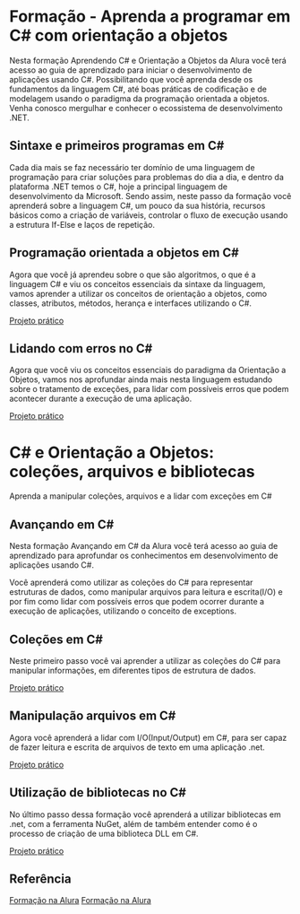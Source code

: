 # Formação - Aprenda a programar em C# com orientação a objetos


Nesta formação Aprendendo C# e Orientação a Objetos da Alura você terá acesso ao guia de aprendizado para iniciar o desenvolvimento de aplicações usando C#. Possibilitando que você aprenda desde os fundamentos da linguagem C#, até boas práticas de codificação e de modelagem usando o paradigma da programação orientada a objetos. Venha conosco mergulhar e conhecer o ecossistema de desenvolvimento .NET.


## Sintaxe e primeiros programas em C#
Cada dia mais se faz necessário ter domínio de uma linguagem de programação para criar soluções para problemas do dia a dia, e dentro da plataforma .NET temos o C#, hoje a principal linguagem de desenvolvimento da Microsoft. Sendo assim, neste passo da formação você aprenderá sobre a linguagem C#, um pouco da sua história, recursos básicos como a criação de variáveis, controlar o fluxo de execução usando a estrutura If-Else e laços de repetição.

## Programação orientada a objetos em C#
Agora que você já aprendeu sobre o que são algoritmos, o que é a linguagem C# e viu os conceitos essenciais da sintaxe da linguagem, vamos aprender a utilizar os conceitos de orientação a objetos, como classes, atributos, métodos, herança e interfaces utilizando o C#.

[Projeto prático](https://github.com/gaabstudies/curso_OrientacaoObjetosC02R/tree/master/bytebank_ADM)

## Lidando com erros no C#
Agora que você viu os conceitos essenciais do paradigma da Orientação a Objetos, vamos nos aprofundar ainda mais nesta linguagem estudando sobre o tratamento de exceções, para lidar com possíveis erros que podem acontecer durante a execução de uma aplicação.

[Projeto prático](https://github.com/gaabstudies/curso_OrientacaoObjetosC02R/tree/master/csharp_exception-Aula5)


# C# e Orientação a Objetos: coleções, arquivos e bibliotecas

Aprenda a manipular coleções, arquivos e a lidar com exceções em C#

## Avançando em C#
Nesta formação Avançando em C# da Alura você terá acesso ao guia de aprendizado para aprofundar os conhecimentos em desenvolvimento de aplicações usando C#.

Você aprenderá como utilizar as coleções do C# para representar estruturas de dados, como manipular arquivos para leitura e escrita(I/O) e por fim como lidar com possíveis erros que podem ocorrer durante a execução de aplicações, utilizando o conceito de exceptions.

## Coleções em C#
Neste primeiro passo você vai aprender a utilizar as coleções do C# para manipular informações, em diferentes tipos de estrutura de dados.

[Projeto prático](https://github.com/gaabcode/curso_OrientacaoObjetosC02R/tree/master/Array_Collections_C-aula05)

## Manipulação arquivos em C#
Agora você aprenderá a lidar com I/O(Input/Output) em C#, para ser capaz de fazer leitura e escrita de arquivos de texto em uma aplicação .net.

[Projeto prático](https://github.com/gaabcode/curso_OrientacaoObjetosC02R/tree/master/ByteBankIO-Aula5)


## Utilização de bibliotecas no C#
No último passo dessa formação você aprenderá a utilizar bibliotecas em .net, com a ferramenta NuGet, além de também entender como é o processo de criação de uma biblioteca DLL em C#.

[Projeto prático](https://github.com/gaabcode/curso_OrientacaoObjetosC02R/tree/master/curso_bibliotecas-Aula04)


## Referência
[Formação na Alura](https://cursos.alura.com.br/formacao-c-sharp-orientacao-objetos)
[Formação na Alura](https://cursos.alura.com.br/formacao-avancando-c-sharp)

